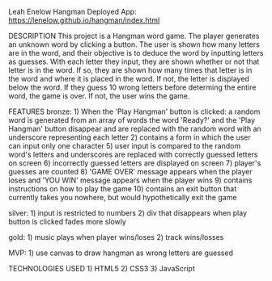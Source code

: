 
Leah Enelow
Hangman
Deployed App: https://lenelow.github.io/hangman/index.html

DESCRIPTION
This project is a Hangman word game. The player generates an unknown word by clicking a button. The user is shown how many letters are in the word, and their objective is to deduce the word by inputting letters as guesses. With each letter they input, they are shown whether or not that letter is in the word. If so, they are shown how many times that letter is in the word and where it is placed in the word. If not, the letter is displayed below the word. If they guess 10 wrong letters before determing the entire word, the game is over. If not, the user wins the game. 

FEATURES
bronze:
    1) When the 'Play Hangman' button is clicked:
        a random word is generated from an array of words
        the word 'Ready?' and the 'Play Hangman' button disappear and are replaced with the random word with an underscore representing each letter 
    2) contains a form in which the user can input only one character
    5) user input is compared to the random word's letters and underscores are replaced with correctly guessed letters on screen 
    6) incorrectly guessed letters are displayed on screen
    7) player's guesses are counted
    8) 'GAME OVER' message appears when the player loses and 'YOU WIN' message appears when the player wins
    9) contains instructions on how to play the game
    10) contains an exit button that currently takes you nowhere, but would hypothetically exit the game

silver:
    1) input is restricted to numbers
    2) div that disappears when play button is clicked fades more slowly

gold:
    1) music plays when player wins/loses
    2) track wins/losses

MVP:
    1) use canvas to draw hangman as wrong letters are guessed

TECHNOLOGIES USED
    1) HTML5
    2) CSS3
    3) JavaScript
